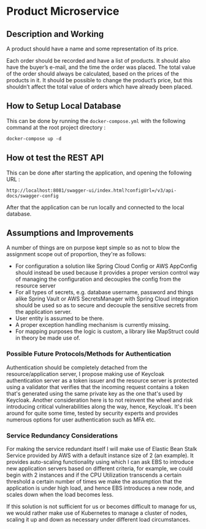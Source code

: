 # Product Microservice
## Description and Working
A product should have a name and some representation of its price.

Each order should be recorded and have a list of products. It should also have the buyer’s e-mail, and the
time the order was placed. The total value of the order should always be calculated, based on the prices
of the products in it.
It should be possible to change the product’s price, but this shouldn’t affect the total value of orders which
have already been placed.

## How to Setup Local Database
This can be done by running the `docker-compose.yml` with the following command at the root project directory : 
```dockerfile
docker-compose up -d
```

## How ot test the REST API 
This can be done after starting the application, and opening the following URL : 
```
http://localhost:8081/swagger-ui/index.html?configUrl=/v3/api-docs/swagger-config
```

After that the application can be run locally and connected to the local database.

## Assumptions and Improvements
A number of things are on purpose kept simple so as not to blow the assignment scope out of proportion, they're as follows:

* For configuration a solution like Spring Cloud Config or AWS AppConfig should instead be used because it provides a proper version control way of managing the configuration and decouples the config from the resource server
* For all types of secrets, e.g. database username, password and things alike Spring Vault or AWS SecretsManager with Spring Cloud integration should be used so as to secure and decouple the sensitive secrets from the application server.
* User entity is assumed to be there.
* A proper exception handling mechanism is currently missing.
* For mapping purposes the logic is custom, a library like MapStruct could in theory be made use of.


### Possible Future Protocols/Methods for Authentication
Authentication should be completely detached from the resource/application server, I propose making use of Keycloak
authentication server as a token issuer and the resource server is protected using a validator that verifies that the incoming request contains
a token that's generated using the same private key as the one that's used by Keycloak. Another consideration here is to not reinvent the wheel and
risk introducing critical vulnerabilities along the way, hence, Keycloak. It's been around for quite some time, tested by security experts and
provides numerous options for user authentication such as MFA etc.

### Service Redundancy Considerations

For making the service redundant itself I will make use of Elastic Bean Stalk Service provided by AWS with a default instance size of 2 (an example). It provides auto-scaling functionality using
which I can ask EBS to introduce new application servers based on different criteria, for example, we could begin with
2 instances and if the CPU Utilization transcends a certain threshold a certain number of times we make the assumption that the application
is under high load, and hence EBS introduces a new node, and scales down when the load becomes less. 

If this solution is not sufficient for us or becomes difficult to manage for us, we would rather make use of Kubernetes to manage a cluster of nodes,
scaling it up and down as necessary under different load circumstances.
